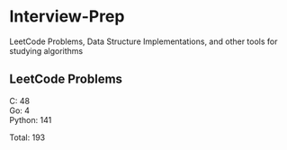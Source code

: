 # Interview-Prep
LeetCode Problems, Data Structure Implementations, and other tools for studying algorithms

## LeetCode Problems
C:      48<br/>
Go:     4<br/>
Python: 141<br/>

Total:  193
